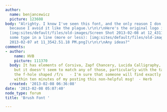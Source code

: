 ```yaml
---
author:
  name: benjancewicz
  picture: 123608
body: "Alrighty. I know I've seen this font, and the only reason I don't know it is
  because I avoid it like the plague.\r\n\r\nHere's the original logo in full glory.
  [img:sites/default/files/old-images/Screen Shot 2013-02-08 at 12_4311.06.28 AM.png]\r\n\r\nHere's
  some type in a line (more or less): [img:sites/default/files/old-images/Screen Shot
  2013-02-07 at 11_3542.51.18 PM.png]\r\n\r\nAny ideas?"
comments:
- author:
    name: HVB
    picture: 111370
  body: It has elements of Corsiva, Zapf Chancery, Lucida Calligraphy, and others,
    but it doesn't seem to match any of those, particularly with the tail on the /p/  and
    the f-hole shaped /f/s   - I'm sure that someone will find exactly the right font
    within ten minutes of my posting this non-helpful msg!  - Herb
  created: '2013-02-08 06:36:08'
date: '2013-02-08 05:07:40'
node_type: forum
title: 'Brush Font '

---
```

